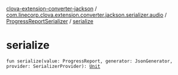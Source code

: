 [clova-extension-converter-jackson](../../index.md) / [com.linecorp.clova.extension.converter.jackson.serializer.audio](../index.md) / [ProgressReportSerializer](index.md) / [serialize](./serialize.md)

# serialize

`fun serialize(value: ProgressReport, generator: JsonGenerator, provider: SerializerProvider): `[`Unit`](https://kotlinlang.org/api/latest/jvm/stdlib/kotlin/-unit/index.html)